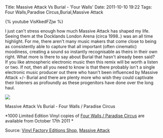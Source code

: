 Title: Massive Attack Vs Burial - 'Four Walls'
Date: 2011-10-10 19:22
Tags: Four Walls,Paradise Circus,Burial,Massive Attack

{% youtube VisKkedFZjw %}
 
I just can't stress enough how much Massive Attack has shaped my
life. Seeing them at the Docklands London Arena (circa 1998..) was an
all time highlight. For me, there aren't many music makers that come
close to being as consistently able to capture that all important
(often cinematic) moodiness, creating a sound so instantly
recognisable as theirs in their own right. What more is there to say
about Burial that hasn't already been said? If you like atmospheric
electronic music then this remix will be worth a listen or two. If
not, then all you need to know is that there probably isn't a single
electronic music producer out there who hasn't been influenced by
Massive Attack +/- Burial and there are plenty more who wish they
could captivate their listeners as profoundly as these progenitors
have done over the long haul.

![](/images/MA-vs-Burial_sleeve.jpg)

Massive Attack Vs Burial - Four Walls / Paradise Circus
 
*1000 Limited Edition Vinyl copies of [Four Walls / Paradise Circus](http://www.vfeditions.com/product/view/43) are available from October 17th 2011 *

Source: [Vinyl Factory Editions Shop](http://www.vfeditions.com/product/view/43), [Massive Attack](http://massiveattack.com/)

